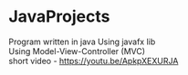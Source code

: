 # JavaProjects
Program written in java Using javafx lib\
Using Model-View-Controller (MVC) \
short video - https://youtu.be/ApkpXEXURJA
